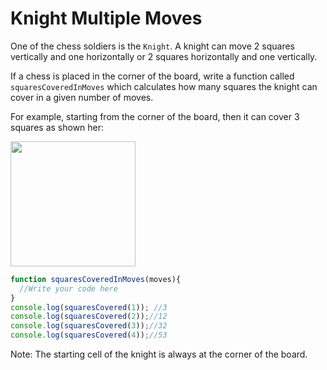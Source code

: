 # Knight Multiple Moves

One of the chess soldiers is the `Knight`. A knight can move 2 squares vertically and one horizontally or 2 squares horizontally and one vertically.

If a chess is placed in the corner of the board, write a function called `squaresCoveredInMoves` which calculates how many squares the knight can cover in a given number of moves.  

For example, starting from the corner of the board, then it can cover 3 squares as shown her:

<img src="https://user-images.githubusercontent.com/53505683/195483253-deae23d7-18fa-40dd-9274-82f64596f1f5.png" width=200 />

```js
function squaresCoveredInMoves(moves){
  //Write your code here
}
console.log(squaresCovered(1)); //3
console.log(squaresCovered(2));//12
console.log(squaresCovered(3));//32
console.log(squaresCovered(4));//53
```

Note: The starting cell of the knight is always at the corner of the board.
